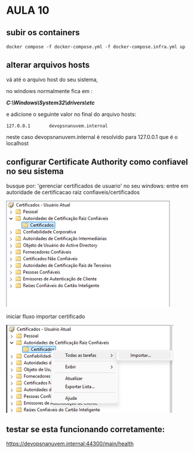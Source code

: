 # AULA 10

## subir os containers

```
docker compose -f docker-compose.yml -f docker-compose.infra.yml up
```

## alterar arquivos hosts

vá até o arquivo host do seu sistema,

no windows normalmente fica em :

**_C:\Windows\System32\drivers\etc_**

e adicione o seguinte valor no final do arquivo hosts:

```
127.0.0.1       devopsnanuvem.internal
```

neste caso devopsnanuvem.internal é resolvido para 127.0.0.1 que é o localhost

## configurar Certificate Authority como confiavel no seu sistema

busque por: 'gerenciar certificados de usuario' no seu windows:
entre em autoridade de certificacao raiz confiaveis/certificados

![certificados do usuario atual](./imagem_1_certmgr.png)

iniciar fluxo importar certificado

![importar certificado](./imagem_2_importar_certificado.png)

## testar se esta funcionando corretamente:

https://devopsnanuvem.internal:44300/main/health
